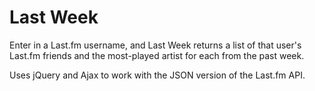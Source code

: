 Last Week
=========

Enter in a Last.fm username, and Last Week returns a list of that user's Last.fm friends and the most-played artist for each from the past week.

Uses jQuery and Ajax to work with the JSON version of the Last.fm API.